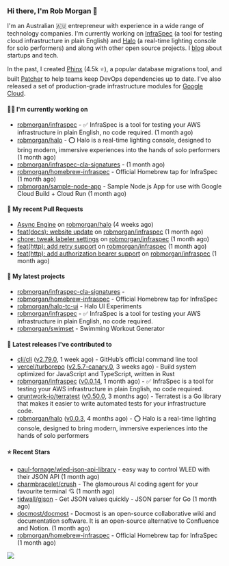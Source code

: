 ### Hi there, I'm Rob Morgan 👋

I'm an Australian 🇦🇺 entrepreneur with experience in a wide range of technology companies. I'm currently working on
[InfraSpec](https://infraspec.sh) (a tool for testing cloud infrastructure in plain English) and
[Halo](https://github.com/robmorgan/halo) (a real-time lighting console for solo performers) and along with other open
source projects. I [blog](https://robmorgan.id.au/) about startups and tech.

In the past, I created [Phinx](https://github.com/cakephp/phinx) (4.5k ⭐️), a popular database migrations
tool, and built [Patcher](https://blog.gruntwork.io/introducing-patcher-a-new-tool-for-keeping-infrastructure-code-up-to-date-e65b0c203b6b)
to help teams keep DevOps dependencies up to date. I've also released a set of production-grade infrastructure modules for
[Google Cloud](https://cloud.google.com/blog/products/devops-sre/deploying-a-production-grade-helm-release-on-gke-with-terraform).

#### 👨‍💻 I'm currently working on

- [robmorgan/infraspec](https://github.com/robmorgan/infraspec) - ✅ InfraSpec is a tool for testing your AWS infrastructure in plain English, no code required. (1 month ago)
- [robmorgan/halo](https://github.com/robmorgan/halo) - ⭕️ Halo is a real-time lighting console, designed to bring modern, immersive experiences into the hands of solo performers (1 month ago)
- [robmorgan/infraspec-cla-signatures](https://github.com/robmorgan/infraspec-cla-signatures) -  (1 month ago)
- [robmorgan/homebrew-infraspec](https://github.com/robmorgan/homebrew-infraspec) - Official Homebrew tap for InfraSpec (1 month ago)
- [robmorgan/sample-node-app](https://github.com/robmorgan/sample-node-app) - Sample Node.js App for use with Google Cloud Build &#43; Cloud Run (1 month ago)

#### 🔨 My recent Pull Requests

- [Async Engine](https://github.com/robmorgan/halo/pull/39) on [robmorgan/halo](https://github.com/robmorgan/halo) (4 weeks ago)
- [feat(docs): website update](https://github.com/robmorgan/infraspec/pull/63) on [robmorgan/infraspec](https://github.com/robmorgan/infraspec) (1 month ago)
- [chore: tweak labeler settings](https://github.com/robmorgan/infraspec/pull/62) on [robmorgan/infraspec](https://github.com/robmorgan/infraspec) (1 month ago)
- [feat(http): add retry support](https://github.com/robmorgan/infraspec/pull/59) on [robmorgan/infraspec](https://github.com/robmorgan/infraspec) (1 month ago)
- [feat(http): add authorization bearer support](https://github.com/robmorgan/infraspec/pull/51) on [robmorgan/infraspec](https://github.com/robmorgan/infraspec) (1 month ago)

#### 🌱 My latest projects

- [robmorgan/infraspec-cla-signatures](https://github.com/robmorgan/infraspec-cla-signatures) - 
- [robmorgan/homebrew-infraspec](https://github.com/robmorgan/homebrew-infraspec) - Official Homebrew tap for InfraSpec
- [robmorgan/halo-tc-ui](https://github.com/robmorgan/halo-tc-ui) - Halo UI Experiments
- [robmorgan/infraspec](https://github.com/robmorgan/infraspec) - ✅ InfraSpec is a tool for testing your AWS infrastructure in plain English, no code required.
- [robmorgan/swimset](https://github.com/robmorgan/swimset) - Swimming Workout Generator

#### 🚀 Latest releases I've contributed to

- [cli/cli](https://github.com/cli/cli) ([v2.79.0](https://github.com/cli/cli/releases/tag/v2.79.0), 1 week ago) - GitHub’s official command line tool
- [vercel/turborepo](https://github.com/vercel/turborepo) ([v2.5.7-canary.0](https://github.com/vercel/turborepo/releases/tag/v2.5.7-canary.0), 3 weeks ago) - Build system optimized for JavaScript and TypeScript, written in Rust
- [robmorgan/infraspec](https://github.com/robmorgan/infraspec) ([v0.0.14](https://github.com/robmorgan/infraspec/releases/tag/v0.0.14), 1 month ago) - ✅ InfraSpec is a tool for testing your AWS infrastructure in plain English, no code required.
- [gruntwork-io/terratest](https://github.com/gruntwork-io/terratest) ([v0.50.0](https://github.com/gruntwork-io/terratest/releases/tag/v0.50.0), 3 months ago) -  Terratest is a Go library that makes it easier to write automated tests for your infrastructure code.
- [robmorgan/halo](https://github.com/robmorgan/halo) ([v0.0.3](https://github.com/robmorgan/halo/releases/tag/v0.0.3), 4 months ago) - ⭕️ Halo is a real-time lighting console, designed to bring modern, immersive experiences into the hands of solo performers

#### ⭐ Recent Stars

- [paul-fornage/wled-json-api-library](https://github.com/paul-fornage/wled-json-api-library) - easy way to control WLED with their JSON API (1 month ago)
- [charmbracelet/crush](https://github.com/charmbracelet/crush) - The glamourous AI coding agent for your favourite terminal 💘 (1 month ago)
- [tidwall/gjson](https://github.com/tidwall/gjson) - Get JSON values quickly - JSON parser for Go (1 month ago)
- [docmost/docmost](https://github.com/docmost/docmost) - Docmost is an open-source collaborative wiki and documentation software. It is an open-source alternative to Confluence and Notion. (1 month ago)
- [robmorgan/homebrew-infraspec](https://github.com/robmorgan/homebrew-infraspec) - Official Homebrew tap for InfraSpec (1 month ago)

![](https://github-readme-stats.vercel.app/api?username=robmorgan&theme=vision-friendly-dark&hide_border=false&include_all_commits=true&count_private=true)

